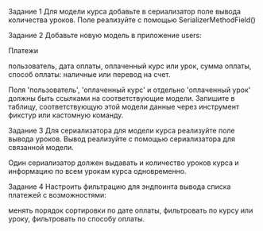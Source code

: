 Задание 1
Для модели курса добавьте в сериализатор поле вывода количества уроков. Поле реализуйте с помощью 
SerializerMethodField()


Задание 2
Добавьте новую модель в приложение users:

Платежи

пользователь,
дата оплаты,
оплаченный курс или урок,
сумма оплаты,
способ оплаты: наличные или перевод на счет.

Поля 'пользователь', 'оплаченный курс' и отдельно 'оплаченный урок' должны быть ссылками на соответствующие модели.
Запишите в таблицу, соответствующую этой модели данные через инструмент фикстур или кастомную команду.


Задание 3
Для сериализатора для модели курса реализуйте поле вывода уроков. Вывод реализуйте с помощью сериализатора для связанной модели.

Один сериализатор должен выдавать и количество уроков курса и информацию по всем урокам курса одновременно.


Задание 4
Настроить фильтрацию для эндпоинта вывода списка платежей с возможностями:

менять порядок сортировки по дате оплаты,
фильтровать по курсу или уроку,
фильтровать по способу оплаты.
